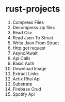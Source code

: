 # rust-projects

1. Compress Files
2. Decompress zip files
3. Read Csv
4. Read Json To Struct
5. Write Json From Struct
6. Http get request
7. Async/Await
8. Api Calls
9. Basic Auth
10. Download Image
11. Extract Links
12. Actix Rhai Api
13. Substrate
14. Firebase Crud
15. Spotify Api
